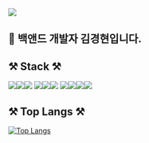 <img src="https://capsule-render.vercel.app/api?type=wave&color=auto&height=300&section=header&text=I'm%20KyungHyun&fontSize=90" />

## 👋 백앤드 개발자 김경현입니다.


## ⚒️ Stack ⚒️

<img src="https://img.shields.io/badge/java-61DAFB?style=for-the-badge&logo=java&logoColor=white"/><img src="https://img.shields.io/badge/JavaScript-F7DF1E?style=for-the-badge&logo=JavaScript&logoColor=white"/><img src="https://img.shields.io/badge/MySQL-4479A1?style=for-the-badge&logo=MySQL&logoColor=white"/>
<img src="https://img.shields.io/badge/Spring-6DB33F?style=for-the-badge&logo=Spring&logoColor=white"/><img src="https://img.shields.io/badge/Spring Boot-6DB33F?style=for-the-badge&logo=Spring Boot&logoColor=white"/><img src="https://img.shields.io/badge/Spring Security-6DB33F?style=for-the-badge&logo=Spring Security&logoColor=white"/> <img src="https://img.shields.io/badge/Vue.js-4FC08D?style=for-the-badge&logo=Vue.js&logoColor=white"/><img src="https://img.shields.io/badge/jQuery-0769ADstyle=for-the-badge&logo=jQuery&logoColor=white"/><img src="https://img.shields.io/badge/CSS3-1572B6?style=for-the-badge&logo=CSS3&logoColor=white"/><img src="https://img.shields.io/badge/HTML5-E34F26?style=for-the-badge&logo=HTML5&logoColor=white"/>

## ⚒️ Top Langs ⚒️
[![Top Langs](https://github-readme-stats.vercel.app/api/top-langs/?username=KimKyungHyunn&layout=compact)](https://github.com/KimKyungHyunn/github-readme-stats)
